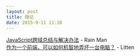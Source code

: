 ```yaml
---  
layout: post  
title: 随记
date: 2015-9-11 11:10
---  
```


[JavaScript跨域总结与解决办法](http://www.cnblogs.com/rainman/archive/2011/02/20/1959325.html) - Rain Man   
[作为一个前端，可以如何机智地弄坏一台电脑？](http://litten.github.io/2015/07/06/hack-in-localstorage/) - Litten
